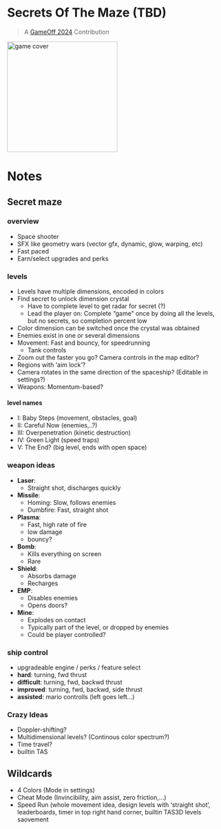 # Secrets Of The Maze (TBD)

> A [GameOff 2024](https://itch.io/jam/game-off-2024) Contribution

<img alt="game cover" src="https://github.com/user-attachments/assets/688e6173-2e39-4f20-9b4b-2be3fc7b16e8" width="256">

# Notes

## Secret maze 

### overview
- Space shooter
- SFX like geometry wars (vector gfx, dynamic, glow, warping, etc)
- Fast paced
- Earn/select upgrades and perks

### levels
- Levels have multiple dimensions, encoded in colors
- Find secret to unlock dimension crystal
    - Have to complete level to get radar for secret (?)
    - Lead the player on: Complete “game” once by doing all the levels, but no secrets, so completion percent low
- Color dimension can be switched once the crystal was obtained
- Enemies exist in one or several dimensions
- Movement: Fast and bouncy, for speedrunning
    - Tank controls
- Zoom out the faster you go? Camera controls in the map editor?
- Regions with ‘aim lock’?
- Camera rotates in the same direction of the spaceship? (Editable in settings?)
- Weapons: Momentum-based?

#### level names
- I:    Baby Steps (movement, obstacles, goal)
- II:   Careful Now (enemies,..?)
- III:  Overpenetration (kinetic destruction)
- IV:   Green Light (speed traps)
- V:    The End? (big level, ends with open space)

### weapon ideas 
- **Laser**: 
    - Straight shot, discharges quickly
- **Missile**: 
    - Homing: Slow, follows enemies
    - Dumbfire: Fast, straight shot
- **Plasma**: 
    - Fast, high rate of fire 
    - low damage
    - bouncy? 
- **Bomb**:
    - Kills everything on screen
    - Rare
- **Shield**:
    - Absorbs damage
    - Recharges
- **EMP**:
    - Disables enemies
    - Opens doors? 
- **Mine**:
    - Explodes on contact
    - Typically part of the level, or dropped by enemies
    - Could be player controlled?

### ship control
- upgradeable engine / perks / feature select
- **hard**: turning, fwd thrust
- **difficult**: turning, fwd, backwd thrust
- **improved**: turning, fwd, backwd, side thrust
- **assisted**: mario controlls (left goes left...)

### Crazy Ideas
- Doppler-shifting?
- Multidimensional levels? (Continous color spectrum?)
- Time travel?
- builtin TAS

## Wildcards
- 4 Colors (Mode in settings)
- Cheat Mode (Invincibility, aim assist, zero friction,…)
- Speed Run (whole movement idea, design levels with ‘straight shot’, leaderboards, timer in top right hand corner, builtin TAS3D levels saovement 

